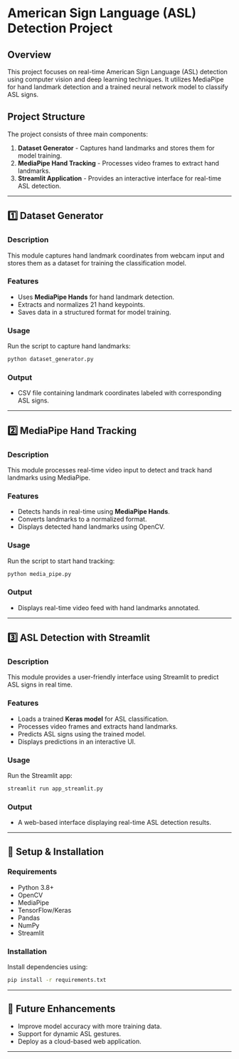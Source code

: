 # American Sign Language (ASL) Detection Project

## Overview
This project focuses on real-time American Sign Language (ASL) detection using computer vision and deep learning techniques. It utilizes MediaPipe for hand landmark detection and a trained neural network model to classify ASL signs.

## Project Structure
The project consists of three main components:
1. **Dataset Generator** - Captures hand landmarks and stores them for model training.
2. **MediaPipe Hand Tracking** - Processes video frames to extract hand landmarks.
3. **Streamlit Application** - Provides an interactive interface for real-time ASL detection.

---

## 1️⃣ Dataset Generator
### Description
This module captures hand landmark coordinates from webcam input and stores them as a dataset for training the classification model.

### Features
- Uses **MediaPipe Hands** for hand landmark detection.
- Extracts and normalizes 21 hand keypoints.
- Saves data in a structured format for model training.

### Usage
Run the script to capture hand landmarks:
```bash
python dataset_generator.py
```

### Output
- CSV file containing landmark coordinates labeled with corresponding ASL signs.

---

## 2️⃣ MediaPipe Hand Tracking
### Description
This module processes real-time video input to detect and track hand landmarks using MediaPipe.

### Features
- Detects hands in real-time using **MediaPipe Hands**.
- Converts landmarks to a normalized format.
- Displays detected hand landmarks using OpenCV.

### Usage
Run the script to start hand tracking:
```bash
python media_pipe.py
```

### Output
- Displays real-time video feed with hand landmarks annotated.

---

## 3️⃣ ASL Detection with Streamlit
### Description
This module provides a user-friendly interface using Streamlit to predict ASL signs in real time.

### Features
- Loads a trained **Keras model** for ASL classification.
- Processes video frames and extracts hand landmarks.
- Predicts ASL signs using the trained model.
- Displays predictions in an interactive UI.

### Usage
Run the Streamlit app:
```bash
streamlit run app_streamlit.py
```

### Output
- A web-based interface displaying real-time ASL detection results.

---

## 🔧 Setup & Installation
### Requirements
- Python 3.8+
- OpenCV
- MediaPipe
- TensorFlow/Keras
- Pandas
- NumPy
- Streamlit

### Installation
Install dependencies using:
```bash
pip install -r requirements.txt
```

---

## 🚀 Future Enhancements
- Improve model accuracy with more training data.
- Support for dynamic ASL gestures.
- Deploy as a cloud-based web application.

---


